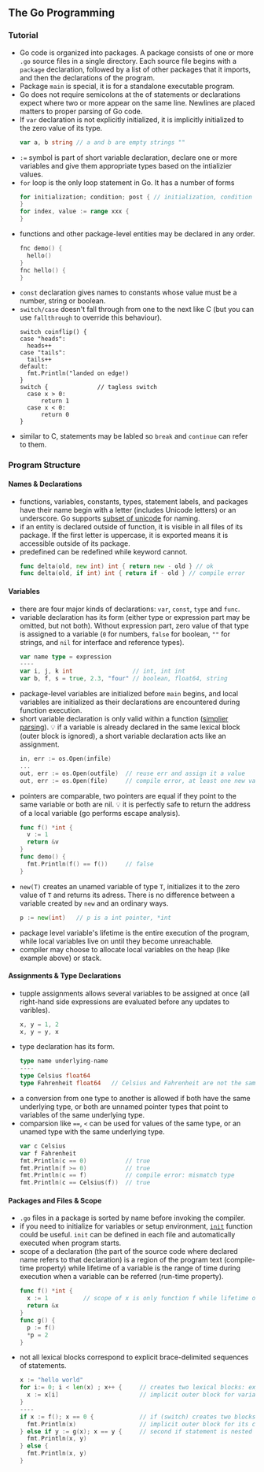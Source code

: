 ## The Go Programming

### Tutorial

- Go code is organized into packages. A package consists of one or more `.go` source files in a single directory. Each source file begins with a `package` declaration, followed by a list of other packages that it imports, and then the declarations of the program.
- Package `main` is special, it is for a standalone executable program.
- Go does not require semicolons at the of statements or declarations expect where two or more appear on the same line. Newlines are placed matters to proper parsing of Go code.
- If `var` declaration is not explicitly initialized, it is implicitly initialized to the zero value of its type.
  ```go
  var a, b string // a and b are empty strings ""
  ```
- `:=` symbol is part of short variable declaration, declare one or more variables and give them appropriate types based on the intializier values.
- `for` loop is the only loop statement in Go. It has a number of forms
  ```go
  for initialization; condition; post { // initialization, condition and post are optional
  }
  for index, value := range xxx {
  }
  ```
- functions and other package-level entities may be declared in any order.
  ```go
  fnc demo() {
  	hello()
  }
  fnc hello() {
  }
  ```
- `const` declaration gives names to constants whose value must be a number, string or boolean.
- `switch/case` doesn't fall through from one to the next like C (but you can use `fallthrough` to override this behaviour).
  ```
  switch coinflip() {
  case "heads":
  	heads++
  case "tails":
  	tails++
  default:
  	fmt.Println("landed on edge!)
  }
  switch {				// tagless switch
  	case x > 0:
  		return 1
  	case x < 0:
  		return 0
  }
  ```
- similar to C, statements may be labled so `break` and `continue` can refer to them.

### Program Structure

#### Names & Declarations

- functions, variables, constants, types, statement labels, and packages have their name begin with a letter (includes Unicode letters) or an underscore. Go supports [subset of unicode](https://go.dev/ref/spec#Identifiers) for naming.
- if an entity is declared outside of function, it is visible in all files of its package. If the first letter is uppercase, it is exported means it is accessible outside of its package.
- predefined can be redefined while keyword cannot.
  ```go
  func delta(old, new int) int { return new - old } // ok
  func delta(old, if int) int { return if - old } // compile error
  ```

#### Variables

- there are four major kinds of declarations: `var`, `const`, `type` and `func`.
- variable declaration has its form (either type or expression part may be omitted, but not both). Without expression part, zero value of that type is assigned to a variable (`0` for numbers, `false` for boolean, `""` for strings, and `nil` for interface and reference types).
  ```go
  var name type = expression
  ----
  var i, j, k int                 // int, int int
  var b, f, s = true, 2.3, "four" // boolean, float64, string
  ```
- package-level variables are initialized before `main` begins, and local variables are initialized as their declarations are encountered during function execution.
- short variable declaration is only valid within a function ([simplier parsing](https://groups.google.com/g/golang-nuts/c/qTZemuGDV6o/m/IyCwXPJsUFIJ)).
  💡 if a variable is already declared in the same lexical block (outer block is ignored), a short variable declaration acts like an assignment.
  ```go
  in, err := os.Open(infile)
  ...
  out, err := os.Open(outfile)  // reuse err and assign it a value
  out, err := os.Open(file)     // compile error, at least one new variable required
  ```
- pointers are comparable, two pointers are equal if they point to the same variable or both are nil.
  💡 it is perfectly safe to return the address of a local variable (go performs escape analysis).
  ```go
  func f() *int {
    v := 1
    return &v
  }
  func demo() {
    fmt.Println(f() == f())     // false
  }
  ```
- `new(T)` creates an unamed variable of type `T`, initializes it to the zero value of `T` and returns its adress. There is no difference between a variable created by `new` and an ordinary ways.
  ```go
  p := new(int)   // p is a int pointer, *int
  ```
- package level variable's lifetime is the entire execution of the program, while local variables live on until they become unreachable.
- compiler may choose to allocate local variables on the heap (like example above) or stack.

#### Assignments & Type Declarations

- tupple assignments allows several variables to be assigned at once (all right-hand side expressions are evaluated before any updates to varibles).
  ```go
  x, y = 1, 2
  x, y = y, x
  ```
- type declaration has its form.
  ```go
  type name underlying-name
  ----
  type Celsius float64
  type Fahrenheit float64   // Celsius and Fahrenheit are not the same type, cannot be compared
  ```
- a conversion from one type to another is allowed if both have the same underlying type, or both are unnamed pointer types that point to variables of the same underlying type.
- comparsion like `==`, `<` can be used for values of the same type, or an unamed type with the same underlying type.
  ```go
  var c Celsius
  var f Fahrenheit
  fmt.Println(c == 0)           // true
  fmt.Println(f >= 0)           // true
  fmt.Println(c == f)           // compile error: mismatch type
  fmt.Println(c == Celsius(f))  // true
  ```

#### Packages and Files & Scope

- `.go` files in a package is sorted by name before invoking the compiler.
- if you need to initialize for variables or setup environment, [`init`](https://stackoverflow.com/a/24790378/1349340) function could be useful. `init` can be defined in each file and automatically executed when program starts.
- scope of a declaration (the part of the source code where declared name refers to that declaration) is a region of the program text (compile-time property) while lifetime of a variable is the range of time during execution when a variable can be referred (run-time property).
  ```go
  func f() *int {
    x := 1          // scope of x is only function f while lifetime of x exists in both functions f and g
    return &x
  }
  func g() {
    p := f()
    *p = 2
  }
  ```
- not all lexical blocks correspond to explicit brace-delimited sequences of statements.
  ```go
  x := "hello world"
  for i:= 0; i < len(x) ; x++ {     // creates two lexical blocks: explicit block for loop body and
    x := x[i]                       // implicit outer block for variables in initialization clause
  }
  ----
  if x := f(); x == 0 {             // if (switch) creates two blocks, one for its body and
    fmt.Println(x)                  // implicit outer block for its condition
  } else if y := g(x); x == y {     // second if statement is nested with the first -> x is accessible in the second.
    fmt.Println(x, y)
  } else {
    fmt.Println(x, y)
  }
  ```
